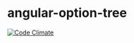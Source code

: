 angular-option-tree
===================
[![Code Climate](https://codeclimate.com/github/passy/angular-masonry.png)](https://codeclimate.com/github/passy/angular-masonry)
